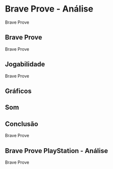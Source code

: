 ---
---

# Brave Prove - Análise

Brave Prove

## Brave Prove

Brave Prove

## Jogabilidade

Brave Prove

## Gráficos


## Som

## Conclusão

Brave Prove

## Brave Prove PlayStation - Análise

Brave Prove
